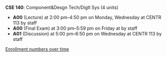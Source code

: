**CSE 140**: Component&Desgn Tech/Digtl Sys (4 units)

- **A00** (Lecture) at 2:00 pm–4:50 pm on Monday, Wednesday at CENTR 113 by staff
- **A00** (Final Exam) at 3:00 pm–5:59 pm on Friday at   by staff
- **A01** (Discussion) at 5:00 pm–6:50 pm on Wednesday at CENTR 113 by staff

[Enrollment numbers over time](./CSE140.tsv)
